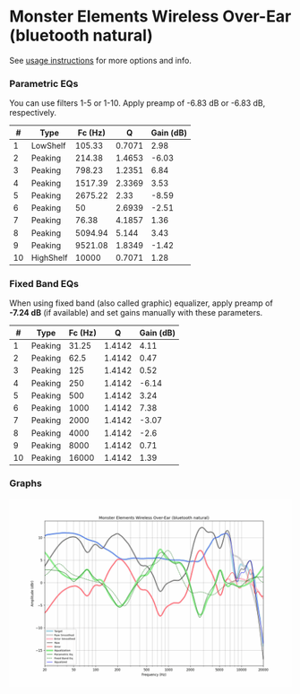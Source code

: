 # Monster Elements Wireless Over-Ear (bluetooth natural)
See [usage instructions](https://github.com/jaakkopasanen/AutoEq#usage) for more options and info.

### Parametric EQs
You can use filters 1-5 or 1-10. Apply preamp of -6.83 dB or -6.83 dB, respectively.

|   # | Type      |   Fc (Hz) |      Q |   Gain (dB) |
|-----|-----------|-----------|--------|-------------|
|   1 | LowShelf  |    105.33 | 0.7071 |        2.98 |
|   2 | Peaking   |    214.38 | 1.4653 |       -6.03 |
|   3 | Peaking   |    798.23 | 1.2351 |        6.84 |
|   4 | Peaking   |   1517.39 | 2.3369 |        3.53 |
|   5 | Peaking   |   2675.22 | 2.33   |       -8.59 |
|   6 | Peaking   |     50    | 2.6939 |       -2.51 |
|   7 | Peaking   |     76.38 | 4.1857 |        1.36 |
|   8 | Peaking   |   5094.94 | 5.144  |        3.43 |
|   9 | Peaking   |   9521.08 | 1.8349 |       -1.42 |
|  10 | HighShelf |  10000    | 0.7071 |        1.28 |

### Fixed Band EQs
When using fixed band (also called graphic) equalizer, apply preamp of **-7.24 dB** (if available) and set gains manually with these parameters.

|   # | Type    |   Fc (Hz) |      Q |   Gain (dB) |
|-----|---------|-----------|--------|-------------|
|   1 | Peaking |     31.25 | 1.4142 |        4.11 |
|   2 | Peaking |     62.5  | 1.4142 |        0.47 |
|   3 | Peaking |    125    | 1.4142 |        0.52 |
|   4 | Peaking |    250    | 1.4142 |       -6.14 |
|   5 | Peaking |    500    | 1.4142 |        3.24 |
|   6 | Peaking |   1000    | 1.4142 |        7.38 |
|   7 | Peaking |   2000    | 1.4142 |       -3.07 |
|   8 | Peaking |   4000    | 1.4142 |       -2.6  |
|   9 | Peaking |   8000    | 1.4142 |        0.71 |
|  10 | Peaking |  16000    | 1.4142 |        1.39 |

### Graphs
![](./Monster%20Elements%20Wireless%20Over-Ear%20(bluetooth%20natural).png)
